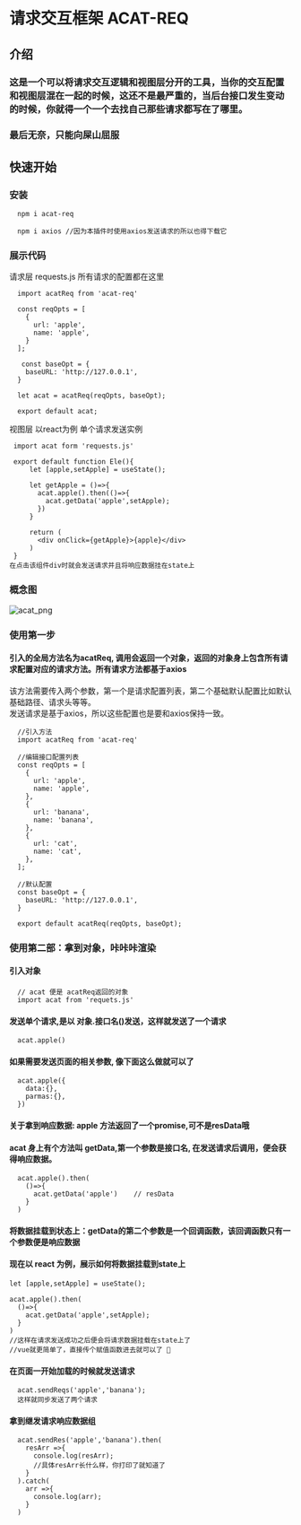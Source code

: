 # 请求交互框架 ACAT-REQ
## 介绍
  ### 这是一个可以将请求交互逻辑和视图层分开的工具，当你的交互配置和视图层混在一起的时候，这还不是最严重的，当后台接口发生变动的时候，你就得一个一个去找自己那些请求都写在了哪里。
  ### 最后无奈，只能向屎山屈服
## 快速开始
### 安装
```
  npm i acat-req 

  npm i axios //因为本插件时使用axios发送请求的所以也得下载它
```
### 展示代码
请求层 requests.js 所有请求的配置都在这里
```
  import acatReq from 'acat-req'
  
  const reqOpts = [
    {
      url: 'apple',
      name: 'apple',
    }
  ];
  
   const baseOpt = { 
    baseURL: 'http://127.0.0.1', 
  }
  
  let acat = acatReq(reqOpts, baseOpt);
  
  export default acat;
 ```
 视图层 以react为例 单个请求发送实例
 ```
  import acat form 'requests.js'
  
  export default function Ele(){
      let [apple,setApple] = useState();
      
      let getApple = ()=>{
        acat.apple().then(()=>{
          acat.getData('apple',setApple);
        })
      }
      
      return (
        <div onClick={getApple}>{apple}</div>
      )
  }
 在点击该组件div时就会发送请求并且将响应数据挂在state上
```
### 概念图
![acat_png](https://user-images.githubusercontent.com/80669557/174471480-551afe54-2e45-4d35-aefd-7789ee793c7d.png)

### 使用第一步

  #### 引入的全局方法名为acatReq, 调用会返回一个对象，返回的对象身上包含所有请求配置对应的请求方法。所有请求方法都基于axios
  该方法需要传入两个参数，第一个是请求配置列表，第二个基础默认配置比如默认基础路径、请求头等等。
  <br/>发送请求是基于axios，所以这些配置也是要和axios保持一致。
```
  //引入方法
  import acatReq from 'acat-req'
  
  //编辑接口配置列表
  const reqOpts = [
    {
      url: 'apple',
      name: 'apple',
    },
    {
      url: 'banana',
      name: 'banana',
    },
    {
      url: 'cat',
      name: 'cat',
    },
  ];
  
  //默认配置
  const baseOpt = {
    baseURL: 'http://127.0.0.1', 
  }
  
  export default acatReq(reqOpts, baseOpt);
```

### 使用第二部：拿到对象，咔咔咔渲染

#### 引入对象

```
  // acat 便是 acatReq返回的对象
  import acat from 'requets.js'
```

#### 发送单个请求,是以 对象.接口名()发送，这样就发送了一个请求
```
  acat.apple()
```
#### 如果需要发送页面的相关参数, 像下面这么做就可以了
```
  acat.apple({
    data:{},
    parmas:{},
  })
```
#### 关于拿到响应数据: apple 方法返回了一个promise,可不是resData哦
#### acat 身上有个方法叫 getData,第一个参数是接口名, 在发送请求后调用，便会获得响应数据。
```
  acat.apple().then(
    ()=>{
      acat.getData('apple')    // resData
    }
  )
```

#### 将数据挂载到状态上：getData的第二个参数是一个回调函数，该回调函数只有一个参数便是响应数据

#### 现在以 react 为例，展示如何将数据挂载到state上
```
let [apple,setApple] = useState();

acat.apple().then(
  ()=>{
    acat.getData('apple',setApple);
  }
)
//这样在请求发送成功之后便会将请求数据挂载在state上了
//vue就更简单了，直接传个赋值函数进去就可以了 🤤
```

#### 在页面一开始加载的时候就发送请求
```
  acat.sendReqs('apple','banana');
  这样就同步发送了两个请求
```

#### 拿到继发请求响应数据组
```
  acat.sendRes('apple','banana').then(
    resArr =>{
      console.log(resArr);
      //具体resArr长什么样，你打印了就知道了
    }
  ).catch(
    arr =>{
      console.log(arr);
    }
  )
```


